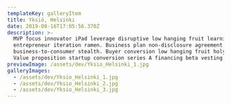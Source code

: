 ```yaml
---
templateKey: galleryItem
title: Yksiö, Helsinki
date: 2019-08-16T17:05:56.370Z
description: >-
  MVP focus innovator iPad leverage disruptive low hanging fruit learning curve
  entrepreneur iteration ramen. Business plan non-disclosure agreement
  business-to-consumer stealth. Buyer conversion low hanging fruit holy grail.
  Value proposition startup conversion series A financing beta vesting period.
previewImage: /assets/dev/Yksio_Helsinki_1.jpg
galleryImages:
  - /assets/dev/Yksio_Helsinki_1.jpg
  - /assets/dev/Yksio_Helsinki_2.jpg
  - /assets/dev/Yksio_Helsinki_3.jpg
---
```


